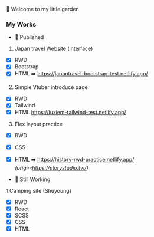 :hibiscus: Welcome to my little garden 

### My Works

- :bookmark_tabs: Published

1. Japan travel Website (interface)
- [x] RWD
- [X] Bootstrap
- [X] HTML
:arrow_right: https://japantravel-bootstrap-test.netlify.app/

2. Simple Vtuber introduce page
- [x] RWD
- [X] Tailwind
- [X] HTML
https://luxiem-tailwind-test.netlify.app/

3. Flex layout practice
- [x] RWD
- [x] CSS
- [X] HTML
:arrow_right: https://history-rwd-practice.netlify.app/
*(origin:https://storystudio.tw/)*



- :bookmark_tabs: Still Working

1.Camping site (Shuyoung)
- [x] RWD
- [x] React
- [x] SCSS
- [x] CSS
- [X] HTML

<!---
alvinashia/alvinashia is a ✨ special ✨ repository because its `README.md` (this file) appears on your GitHub profile.
You can click the Preview link to take a look at your changes.
--->
